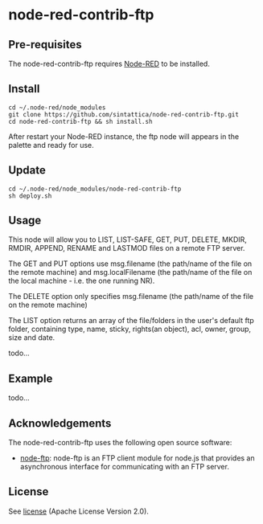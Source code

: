node-red-contrib-ftp
========================

Pre-requisites
-------

The node-red-contrib-ftp requires <a href="http://nodered.org" target="_new">Node-RED</a> to be installed.


Install
-------

```
cd ~/.node-red/node_modules
git clone https://github.com/sintattica/node-red-contrib-ftp.git
cd node-red-contrib-ftp && sh install.sh
```

After restart your Node-RED instance, the ftp node will appears in the palette and ready for use.

Update
-------

```
cd ~/.node-red/node_modules/node-red-contrib-ftp
sh deploy.sh
```

Usage
-------

This node will allow you to LIST, LIST-SAFE, GET, PUT, DELETE, MKDIR, RMDIR, APPEND, RENAME and LASTMOD files on a remote FTP server.

The GET and PUT options use msg.filename (the path/name of the file on the remote machine) and msg.localFilename (the path/name of the file on the local machine - i.e. the one running NR).

The DELETE option only specifies msg.filename (the path/name of the file on the remote machine)

The LIST option returns an array of the file/folders in the user's default ftp folder, containing
type, name, sticky, rights(an object), acl, owner, group, size and date.

todo...

Example
---------

todo...

Acknowledgements
----------------

The node-red-contrib-ftp uses the following open source software:

- [node-ftp](https://github.com/mscdex/node-ftp): node-ftp is an FTP client module for node.js that provides an asynchronous interface for communicating with an FTP server.

License
-------

See [license](https://github.com/joeartsea/node-red-contrib-ftp/blob/master/LICENSE) (Apache License Version 2.0).

